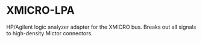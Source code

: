 # XMICRO-LPA

HP/Agilent logic analyzer adapter for the XMICRO bus. Breaks out all signals to high-density Mictor connectors.
